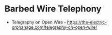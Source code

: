 # Barbed Wire Telephony

* Telegraphy on Open Wire - https://the-electric-orphanage.com/telegraphy-on-open-wire/